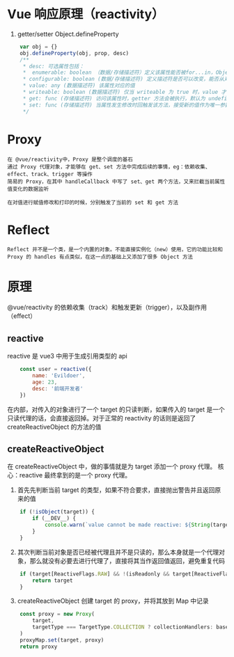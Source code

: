 # Vue 响应原理（reactivity）
1. getter/setter
    Object.defineProperty
```javascript
    var obj = {}
    obj.defineProperty(obj, prop, desc)
    /**
     * desc: 可选属性包括：
     *  enumerable: boolean （数据/存储描述符）定义该属性能否被for...in，Object.keys 等遍历出来
     * configurable: boolean (数据/存储描述符) 定义描述符是否可以改变，能否从对象上被删除
     * value: any (数据描述符) 该属性对应的值
     * writeable: boolean (数据描述符) 仅当 writeable 为 true 时，value 才能被改变
     * get: func (存储描述符) 访问该属性时，getter 方法会被执行，默认为 undefined
     * set: func (存储描述符) 当属性发生修改时回触发该方法，接受新的值作为唯一参数
     */
```

# Proxy
    在 @vue/reactivity中，Proxy 是整个调度的基石
    通过 Proxy 代理对象，才能够在 get、set 方法中完成后续的事情，eg：依赖收集、effect、track、trigger 等操作
    简易的 Proxy，在其中 handleCallback 中写了 set、get 两个方法，又来拦截当前属性值变化的数据监听

    在对值进行赋值修改和打印的时候，分别触发了当前的 set 和 get 方法

# Reflect
    Reflect 并不是一个类，是一个内置的对象。不能直接实例化（new）使用，它的功能比较和 Proxy 的 handles 有点类似，在这一点的基础上又添加了很多 Object 方法

# 原理
@vue/reactivity 的依赖收集（track）和触发更新（trigger），以及副作用（effect）
## reactive 
reactive 是 vue3 中用于生成引用类型的 api
```javascript
    const user = reactive({
        name: 'Evildoer',
        age: 23,
        desc: '前端开发者'
    })
```
在内部，对传入的对象进行了一个 target 的只读判断，如果传入的 target 是一个只读代理的话，会直接返回掉。对于正常的 reactivity 的话则是返回了 createReactiveObject 的方法的值

## createReactiveObject
在 createReactiveObject 中，做的事情就是为 target 添加一个 proxy 代理。
核心：reactive 最终拿到的是一个 proxy 代理。
1. 首先先判断当前 target 的类型，如果不符合要求，直接抛出警告并且返回原来的值
```typescript
    if (!isObject(target)) {
        if (__DEV__) {
            console.warn(`value cannot be made reactive: ${String(target)}`)
        }
    }
```
2. 其次判断当前对象是否已经被代理且并不是只读的，那么本身就是一个代理对象，那么就没有必要去进行代理了，直接将其当作返回值返回，避免重复代码
```typescript
    if (target[ReactiveFlags.RAW] && !(isReadonly && target[ReactiveFlags.IS_REACTIVE])) {
        return target
    }
```
3. createReactiveObject 创建 target 的 proxy，并将其放到 Map 中记录
```typescript
    const proxy = new Proxy(
        target,
        targetType === TargetType.COLLECTION ? collectionHandlers: baseHandlers
    )
    proxyMap.set(target, proxy)
    return proxy
```
